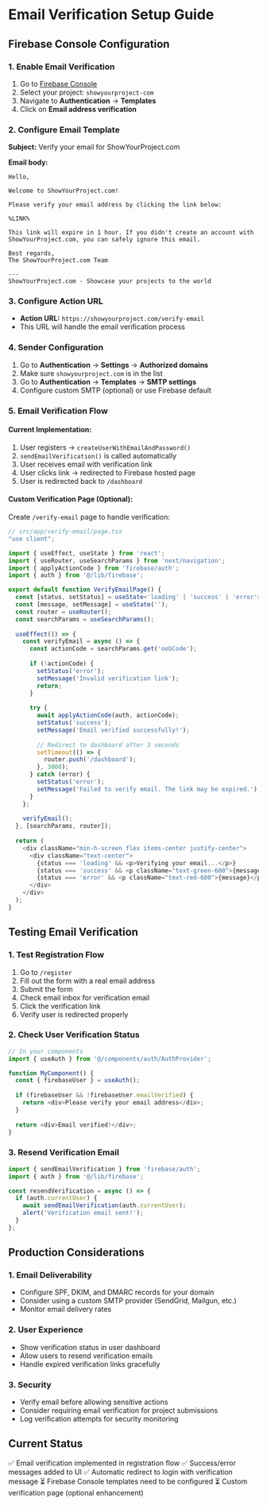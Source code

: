 # Email Verification Setup Guide

## Firebase Console Configuration

### 1. Enable Email Verification
1. Go to [Firebase Console](https://console.firebase.google.com/)
2. Select your project: `showyourproject-com`
3. Navigate to **Authentication** → **Templates**
4. Click on **Email address verification**

### 2. Configure Email Template
**Subject:** Verify your email for ShowYourProject.com

**Email body:**
```
Hello,

Welcome to ShowYourProject.com! 

Please verify your email address by clicking the link below:

%LINK%

This link will expire in 1 hour. If you didn't create an account with ShowYourProject.com, you can safely ignore this email.

Best regards,
The ShowYourProject.com Team

---
ShowYourProject.com - Showcase your projects to the world
```

### 3. Configure Action URL
- **Action URL:** `https://showyourproject.com/verify-email`
- This URL will handle the email verification process

### 4. Sender Configuration
1. Go to **Authentication** → **Settings** → **Authorized domains**
2. Make sure `showyourproject.com` is in the list
3. Go to **Authentication** → **Templates** → **SMTP settings**
4. Configure custom SMTP (optional) or use Firebase default

### 5. Email Verification Flow

#### Current Implementation:
1. User registers → `createUserWithEmailAndPassword()`
2. `sendEmailVerification()` is called automatically
3. User receives email with verification link
4. User clicks link → redirected to Firebase hosted page
5. User is redirected back to `/dashboard`

#### Custom Verification Page (Optional):
Create `/verify-email` page to handle verification:

```typescript
// src/app/verify-email/page.tsx
"use client";

import { useEffect, useState } from 'react';
import { useRouter, useSearchParams } from 'next/navigation';
import { applyActionCode } from 'firebase/auth';
import { auth } from '@/lib/firebase';

export default function VerifyEmailPage() {
  const [status, setStatus] = useState<'loading' | 'success' | 'error'>('loading');
  const [message, setMessage] = useState('');
  const router = useRouter();
  const searchParams = useSearchParams();
  
  useEffect(() => {
    const verifyEmail = async () => {
      const actionCode = searchParams.get('oobCode');
      
      if (!actionCode) {
        setStatus('error');
        setMessage('Invalid verification link');
        return;
      }
      
      try {
        await applyActionCode(auth, actionCode);
        setStatus('success');
        setMessage('Email verified successfully!');
        
        // Redirect to dashboard after 3 seconds
        setTimeout(() => {
          router.push('/dashboard');
        }, 3000);
      } catch (error) {
        setStatus('error');
        setMessage('Failed to verify email. The link may be expired.');
      }
    };
    
    verifyEmail();
  }, [searchParams, router]);
  
  return (
    <div className="min-h-screen flex items-center justify-center">
      <div className="text-center">
        {status === 'loading' && <p>Verifying your email...</p>}
        {status === 'success' && <p className="text-green-600">{message}</p>}
        {status === 'error' && <p className="text-red-600">{message}</p>}
      </div>
    </div>
  );
}
```

## Testing Email Verification

### 1. Test Registration Flow
1. Go to `/register`
2. Fill out the form with a real email address
3. Submit the form
4. Check email inbox for verification email
5. Click the verification link
6. Verify user is redirected properly

### 2. Check User Verification Status
```typescript
// In your components
import { useAuth } from '@/components/auth/AuthProvider';

function MyComponent() {
  const { firebaseUser } = useAuth();
  
  if (firebaseUser && !firebaseUser.emailVerified) {
    return <div>Please verify your email address</div>;
  }
  
  return <div>Email verified!</div>;
}
```

### 3. Resend Verification Email
```typescript
import { sendEmailVerification } from 'firebase/auth';
import { auth } from '@/lib/firebase';

const resendVerification = async () => {
  if (auth.currentUser) {
    await sendEmailVerification(auth.currentUser);
    alert('Verification email sent!');
  }
};
```

## Production Considerations

### 1. Email Deliverability
- Configure SPF, DKIM, and DMARC records for your domain
- Consider using a custom SMTP provider (SendGrid, Mailgun, etc.)
- Monitor email delivery rates

### 2. User Experience
- Show verification status in user dashboard
- Allow users to resend verification emails
- Handle expired verification links gracefully

### 3. Security
- Verify email before allowing sensitive actions
- Consider requiring email verification for project submissions
- Log verification attempts for security monitoring

## Current Status
✅ Email verification implemented in registration flow
✅ Success/error messages added to UI
✅ Automatic redirect to login with verification message
⏳ Firebase Console templates need to be configured
⏳ Custom verification page (optional enhancement)
